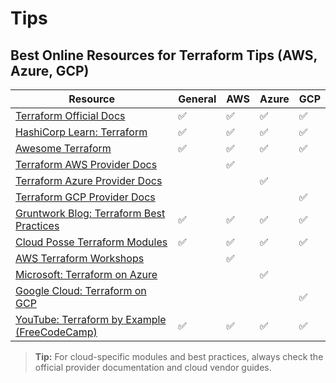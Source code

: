 # Tips

## Best Online Resources for Terraform Tips (AWS, Azure, GCP)

| Resource | General | AWS | Azure | GCP |
|----------|---------|-----|-------|-----|
| [Terraform Official Docs](https://developer.hashicorp.com/terraform/docs) | ✅ | ✅ | ✅ | ✅ |
| [HashiCorp Learn: Terraform](https://learn.hashicorp.com/terraform) | ✅ | ✅ | ✅ | ✅ |
| [Awesome Terraform](https://github.com/shuaibiyy/awesome-terraform) | ✅ | ✅ | ✅ | ✅ |
| [Terraform AWS Provider Docs](https://registry.terraform.io/providers/hashicorp/aws/latest/docs) |   | ✅ |   |   |
| [Terraform Azure Provider Docs](https://registry.terraform.io/providers/hashicorp/azurerm/latest/docs) |   |   | ✅ |   |
| [Terraform GCP Provider Docs](https://registry.terraform.io/providers/hashicorp/google/latest/docs) |   |   |   | ✅ |
| [Gruntwork Blog: Terraform Best Practices](https://blog.gruntwork.io/tagged/terraform) | ✅ | ✅ | ✅ | ✅ |
| [Cloud Posse Terraform Modules](https://github.com/cloudposse/terraform-root-modules) | ✅ | ✅ | ✅ | ✅ |
| [AWS Terraform Workshops](https://terraform.awsworkshop.io/) |   | ✅ |   |   |
| [Microsoft: Terraform on Azure](https://learn.microsoft.com/en-us/azure/developer/terraform/) |   |   | ✅ |   |
| [Google Cloud: Terraform on GCP](https://cloud.google.com/docs/terraform) |   |   |   | ✅ |
| [YouTube: Terraform by Example (FreeCodeCamp)](https://www.youtube.com/watch?v=SLauY6PpjW4) | ✅ | ✅ | ✅ | ✅ |

> **Tip:** For cloud-specific modules and best practices, always check the official provider documentation and cloud vendor guides.

